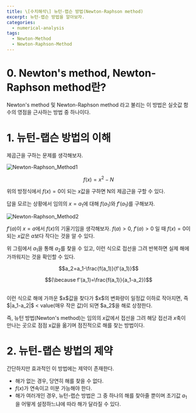 ```yaml
---
title: \[수치해석\] 뉴턴-랩슨 방법(Newton-Raphson method)
excerpt: 뉴턴-랩슨 방법을 알아보자.
categories:
  - numerical-analysis
tags:
  - Newton-Method
  - Newton-Raphson-Method
---
```


# 0. Newton's method, Newton-Raphson method란?

Newton's method 및 Newton-Raphson method 라고 불리는 이 방법은 실숫값 함수의 영점을 근사하는 방법 중 하나이다.


# 1. 뉴턴-랩슨 방법의 이해

제곱근을 구하는 문제를 생각해보자. 

![Newton-Raphson_Method1](https://github.com/Hyun-Soon/Hyun-Soon.github.io/assets/66724166/4b50df00-cdbe-4552-80b6-1561a6176d63)

$$f(x)=x^2-N$$

위의 방정식에서 $f(x) = 0$이 되는 $x$값을 구하면 N의 제곱근을 구할 수 있다.

답을 모르는 상황에서 임의의 $x = a_1$에 대해 $f(a_1)$와 $f'(a_1)$를 구해보자.

![Newton-Raphson_Method2](https://github.com/Hyun-Soon/Hyun-Soon.github.io/assets/66724166/a4af5e61-ff9e-4166-bb0e-cccbbce52cc3)


$f'(a)$이 $x = a$에서 $f(x)$의 기울기임을 생각해보자.
$f(a) > 0$, $f'(a) > 0$ 일 때 $f(x) = 0$이 되는 $x$값은 $a$보다 작다는 것을 알 수 있다.

위 그림에서 $a_1$을 통해 $a_2$를 찾을 수 있고, 이런 식으로 접선을 그려 반복하면 실제 해에 가까워지는 것을 확인할 수 있다.

$$a_2=a_1-\frac{f(a_1)}{f'(a_1)}$$

$$(\because f'(a_1)=\frac{f(a_1)}{a_1-a_2})$$

<br>
이런 식으로 해에 가까운 $x$값을 찾다가 $x$의 변화량이 일정값 이하로 작아지면, 즉 $|a_1-a_2|$ < value(매우 작은 값)이 되면 $a_2$을 해로 상정한다.

즉, 뉴턴 방법(Newton's method)는 임의의 $x$값에서 접선을 그려 해당 접선과 $x$축이 만나는 곳으로 점점 x값을 옮기며 점진적으로 해를 찾는 방법이다.

# 2. 뉴턴-랩슨 방법의 제약

간단하지만 효과적인 이 방법에는 제약이 존재한다.

- 해가 없는 경우, 당연히 해를 찾을 수 없다.
- $f(x)$가 연속이고 미분 가능해야 한다.
- 해가 여러개인 경우, 뉴턴-랩슨 방법은 그 중 하나의 해를 찾아줄 뿐이며 초기값 $a_1$을 어떻게 설정하느냐에 따라 해가 달라질 수 있다.
